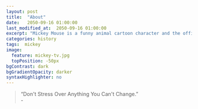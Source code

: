 ```yaml
---
layout: post
title:  "About"
date:   2050-09-16 01:00:00
last_modified_at:  2050-09-16 01:00:00
excerpt: "Mickey Mouse is a funny animal cartoon character and the official mascot of..."
categories: history
tags:  mickey
image:
  feature: mickey-tv.jpg
  topPosition: -50px
bgContrast: dark
bgGradientOpacity: darker
syntaxHighlighter: no
---
```



<blockquote class="largeQuote">“Don't Stress Over Anything You Can't Change.” <br/>- </blockquote>


